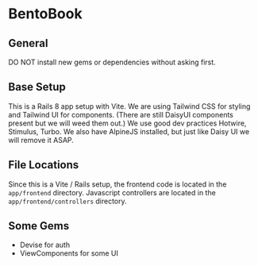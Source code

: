 # BentoBook

## General

DO NOT install new gems or dependencies without asking first.

## Base Setup

This is a Rails 8 app setup with Vite. We are using Tailwind CSS for styling and Tailwind UI for components. (There are still DaisyUI components present but we will weed them out.)
We use good dev practices Hotwire, Stimulus, Turbo. We also have AlpineJS installed, but just like Daisy UI we will remove it ASAP.

## File Locations

Since this is a Vite / Rails setup, the frontend code is located in the `app/frontend` directory. Javascript controllers are located in the `app/frontend/controllers` directory.

## Some Gems

- Devise for auth
- ViewComponents for some UI
